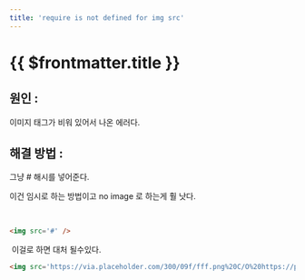 ```yaml
---
title: 'require is not defined for img src'
---
```


# {{ $frontmatter.title }}



## 원인 : 

이미지 태그가 비워 있어서 나온 에러다.



## 해결 방법 : 

그냥 # 해시를 넣어준다.

이건 임시로 하는 방법이고 no image 로 하는게 훨 낫다.

​
```html
<img src='#' />
```


​
이걸로 하면 대처 될수있다.
​

```html
<img src='https://via.placeholder.com/300/09f/fff.png%20C/O%20https://placeholder.com/' />
```




